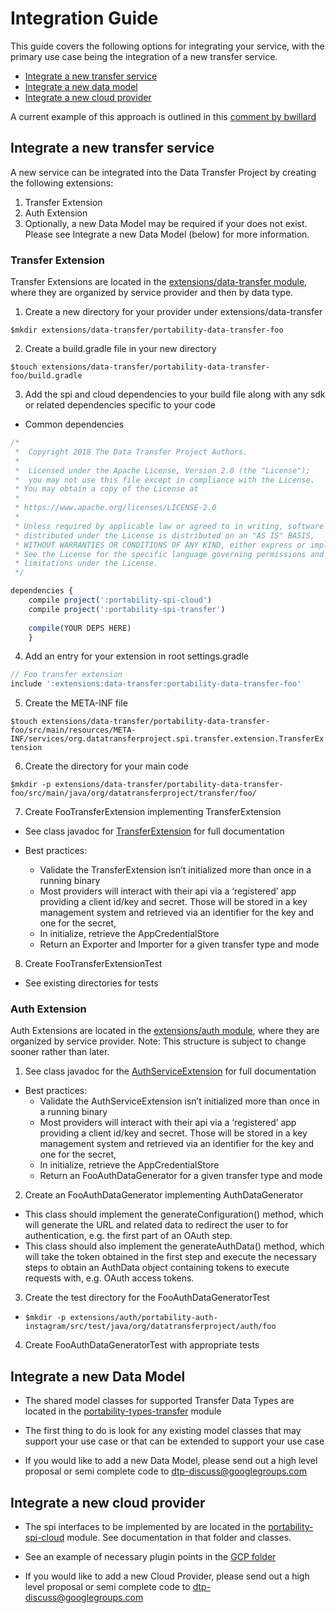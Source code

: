 # Integration Guide

This guide covers the following options for integrating your service, with the primary use case being the integration of a new transfer service.

* [Integrate a new transfer service](#integrate-a-new-transfer-service)
* [Integrate a new data model](#integrate-a-new-data-model)
* [Integrate a new cloud provider](#integrate-a-new-cloud-provider)

A current example of this approach is outlined in this [comment by bwillard](https://github.com/google/data-transfer-project/issues/499#issuecomment-407405760)

## Integrate a new transfer service
A new service can be integrated into the Data Transfer Project by creating the following extensions:

1. Transfer Extension
1. Auth Extension
1. Optionally, a new Data Model may be required if your does not exist. Please see Integrate a new Data Model (below) for more information.

### Transfer Extension

Transfer Extensions are located in the [extensions/data-transfer module](https://github.com/google/data-transfer-project/tree/master/extensions/data-transfer), where they are organized by service provider and then by data type.

1. Create a new directory for your provider under extensions/data-transfer

  `$mkdir extensions/data-transfer/portability-data-transfer-foo`

2. Create a build.gradle file in your new directory

  `$touch extensions/data-transfer/portability-data-transfer-foo/build.gradle`

3. Add the spi and cloud dependencies to your build file along with any sdk or related dependencies specific to your code

  * Common dependencies

  ```javascript
  /*
   *  Copyright 2018 The Data Transfer Project Authors.
   * 
   *  Licensed under the Apache License, Version 2.0 (the "License");
   *  you may not use this file except in compliance with the License.
   * You may obtain a copy of the License at
   *
   * https://www.apache.org/licenses/LICENSE-2.0
   *
   * Unless required by applicable law or agreed to in writing, software
   * distributed under the License is distributed on an "AS IS" BASIS,
   * WITHOUT WARRANTIES OR CONDITIONS OF ANY KIND, either express or implied.
   * See the License for the specific language governing permissions and
   * limitations under the License.
   */

  dependencies {
      compile project(':portability-spi-cloud')
      compile project(':portability-spi-transfer')
      
      compile(YOUR DEPS HERE)
      }
  ```
  
4. Add an entry for your extension in root settings.gradle
```javascript
// Foo transfer extension
include ':extensions:data-transfer:portability-data-transfer-foo'
```

5. Create the META-INF file

  `$touch extensions/data-transfer/portability-data-transfer-foo/src/main/resources/META-INF/services/org.datatransferproject.spi.transfer.extension.TransferExtension`

6. Create the directory for your main code

 `$mkdir -p extensions/data-transfer/portability-data-transfer-foo/src/main/java/org/datatransferproject/transfer/foo/`

7. Create FooTransferExtension implementing TransferExtension

  * See class javadoc for [TransferExtension](https://github.com/google/data-transfer-project/blob/master/portability-spi-transfer/src/main/java/org/datatransferproject/spi/transfer/extension/TransferExtension.java) for full documentation

  * Best practices:

    * Validate the TransferExtension isn’t initialized more than once in a running binary
    * Most providers will interact with their api via a ‘registered’ app providing a client id/key and secret. Those will be stored in a key management system and retrieved via an identifier for the key and one for the secret,
    * In initialize, retrieve the AppCredentialStore
    * Return an Exporter and Importer for a given transfer type and mode

8. Create FooTransferExtensionTest
  * See existing directories for tests

### Auth Extension

Auth Extensions are located in the [extensions/auth module](https://github.com/google/data-transfer-project/tree/master/extensions/auth), where they are organized by service provider.  Note: This structure is subject to change sooner rather than later.

1. See class javadoc for the [AuthServiceExtension](https://github.com/google/data-transfer-project/blob/master/portability-spi-api/src/main/java/org/datatransferproject/spi/api/auth/extension/AuthServiceExtension.java) for full documentation
  * Best practices:
    * Validate the AuthServiceExtension isn’t initialized more than once in a running binary
    * Most providers will interact with their api via a ‘registered’ app providing a client id/key and secret. Those will be stored in a key management system and retrieved via an identifier for the key and one for the secret,
    * In initialize, retrieve the AppCredentialStore
    * Return an FooAuthDataGenerator for a given transfer type and mode

2. Create an FooAuthDataGenerator implementing AuthDataGenerator
  * This class should implement the generateConfiguration() method, which will generate the URL and related data to redirect the user to for authentication, e.g. the first part of an OAuth step.
  * This class should also implement the generateAuthData() method, which will take the token obtained in the first step and execute the necessary steps to obtain an AuthData object containing tokens to execute requests with, e.g. OAuth access tokens.

3. Create the test directory for the FooAuthDataGeneratorTest

  * `$mkdir -p extensions/auth/portability-auth-instagram/src/test/java/org/datatransferproject/auth/foo`

4. Create FooAuthDataGeneratorTest with appropriate tests



## Integrate a new Data Model

* The shared model classes for supported Transfer Data Types are located in the [portability-types-transfer](https://github.com/google/data-transfer-project/tree/master/portability-types-transfer) module

* The first thing to do is look for any existing model classes that may support your use case or that can be extended to support your use case

* If you would like to add a new Data Model, please send out a high level proposal or semi complete code to dtp-discuss@googlegroups.com

## Integrate a new cloud provider

* The spi interfaces to be implemented by are located in the [portability-spi-cloud](https://github.com/google/data-transfer-project/tree/master/portability-spi-cloud) module.  See documentation in that folder and classes.

* See an example of necessary plugin points in the [GCP folder](https://github.com/google/data-transfer-project/tree/master/distributions/demo-google-deployment)

* If you would like to add a new Cloud Provider, please send out a high level proposal or semi complete code to dtp-discuss@googlegroups.com
